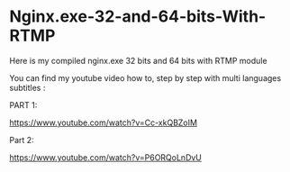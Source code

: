# Nginx.exe-32-and-64-bits-With-RTMP
 Here is my compiled nginx.exe 32 bits and 64 bits with RTMP module

 You can find my youtube video how to, step by step with multi languages subtitles :
 
 PART 1:
 
https://www.youtube.com/watch?v=Cc-xkQBZoIM

Part 2:

https://www.youtube.com/watch?v=P6ORQoLnDvU


